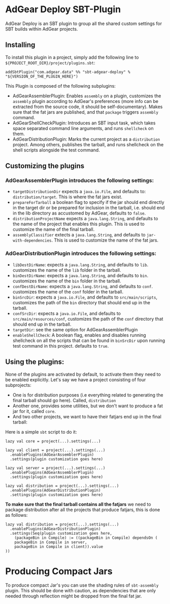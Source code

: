 # AdGear Deploy SBT-Plugin

AdGear Deploy is an SBT plugin to group all the shared custom settings for SBT
builds within AdGear projects.


## Installing

To install this plugin in a project, simply add the following line to
`${PROJECT_ROOT_DIR}/project/plugins.sbt`:

`addSbtPlugin("com.adgear.data" %% "sbt-adgear-deploy" % "${VERSION_OF_THE_PLUGIN_HERE}")`


This Plugin is composed of the following subplugins:

- AdGearAssemblerPlugin: Enables `assembly` on a plugin, customizes the
  `assembly` plugin according to AdGear's preferences (more info can be
  extracted from the source code, it should be self-documentary). Makes sure that
  the fat jars are published, and that `package` triggers `assembly` command.
- AdGearShellCheckPlugin: Introduces an SBT input task, which takes space separated
  command line arguments, and runs `shellcheck` on them.
- AdGearDistributionPlugin: Marks the current project as a `distribution` project.
  Among others, publishes the tarball, and runs shellcheck on the shell scripts
  alongside the test command.

## Customizing the plugins

### AdGearAssemblerPlugin introduces the following settings:

- `targetDistributionDir` expects a `java.io.File`, and defaults to:
  `distribution/target`. This is where the fat jars exist.
- `prepareForTarball` a boolean flag to specify if the jar should end directly in the
   target dir or be prepared for inclusion in the tarball, i.e. should end in the lib
   directory as accustomed by AdGear, defaults to `false`.
- `distributionProjectName` expects a `java.lang.String`, and defaults to
  the name of the project that enables this plugin. This is used to customize
  the name of the final tarball.
- `assemblyClassifier` extects a `java.lang.String`, and defaults to
  `jar-with-dependencies`. This is used to customize the name of the fat jars.

### AdGearDistributionPlugin introduces the following settings:

- `libDestDirName`: expects a `java.lang.String`, and defaults to `lib`.
  customizes the name of the `lib` folder in the tarball.
- `binDestDirName`: expects a `java.lang.String`, and defaults to `bin`.
  customizes the name of the `bin` folder in the tarball.
- `confDestDirName`: expects a `java.lang.String`, and defaults to `conf`.
  customizes the name of the `conf` folder in the tarball.
- `binSrcDir`: expects a `java.io.File`, and defaults to `src/main/scripts`,
  customizes the path of the `bin` directory that should end up in the tarball.
- `confSrcDir`: expects a `java.io.File`, and defaults to `src/main/resources/conf`,
  customizes the path of the `conf` directory that should end up in the tarball.
- `targetDir`: see the same option for AdGearAssemblerPlugin
- `enableShellCheck`: A boolean flag, enables and disables running shellcheck on all
  the scripts that can be found in `binSrcDir` upon running test command in this project.
  defaults to `true`.

## Using the plugins:

None of the plugins are activated by default, to activate them they need to be enabled
explicitly. Let's say we have a project consisting of four subprojects:
- One is for distribution purposes (i.e everything related to
  generating the final tarball should go here). Called, `distribution`
- Another one, provides some utilities, but we don't want to produce a fat jar for it, called `core`.
- And two other projects, we want to have their fatjars end up in the final tarball:

Here is a simple `sbt` script to do it:

```
lazy val core = project(...).settings(...)

lazy val client = project(...).settings(...)
  .enablePlugins(AdGearAssemblerPlugin)
  .settings(plugin customization goes here)

lazy val server = project(...).settings(...)
  .enablePlugins(AdGearAssemblerPlugin)
  .settings(plugin customization goes here)

lazy val distribution = project(...).settings(...)
  .enablePlugins(AdGearDistributionPlugin)
  .settings(plugin customization goes here)

```

**To make sure that the final tarball contains all the fatjars** we need to package distribution
after all the projects that produce fatjars, this is done as follows:

```
lazy val distribution = project(...).settings(...)
  .enablePlugins(AdGearDistributionPlugin)
  .settings(Seq(plugin customization goes here,
    (packageBin in Compile) := ((packageBin in Compile) dependsOn (
    packageBin in Compile in server,
    packageBin in Compile in client)).value
))
```


# Producing Compact Jars

To produce compact Jar's you can use the shading rules of `sbt-assembly`
plugin. This should be done with caution, as dependencies that are only needed
through reflection might be dropped from the final fat jar.
